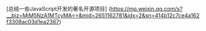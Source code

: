 

[总结一些JavaScript开发的著名开源项目]
(https://mp.weixin.qq.com/s?__biz=MjM5NzA1MTcyMA==&mid=2651162781&idx=2&sn=414b12c7ce4a162f3308ac03d1ea2367)
